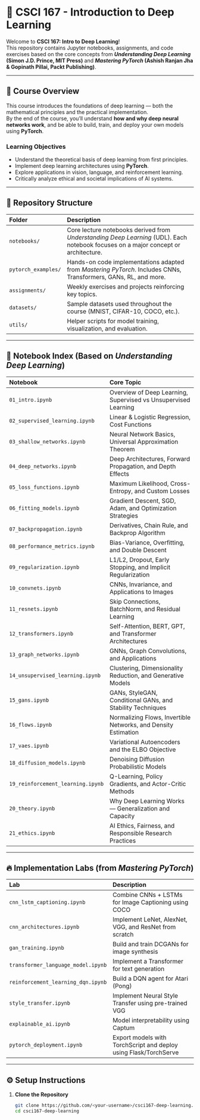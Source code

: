 # 🧠 CSCI 167 - Introduction to Deep Learning

Welcome to **CSCI 167: Intro to Deep Learning**!  
This repository contains Jupyter notebooks, assignments, and code exercises based on the core concepts from **_Understanding Deep Learning_ (Simon J.D. Prince, MIT Press)** and **_Mastering PyTorch_ (Ashish Ranjan Jha & Gopinath Pillai, Packt Publishing)**.

---

## 📘 Course Overview

This course introduces the foundations of deep learning — both the mathematical principles and the practical implementation.  
By the end of the course, you’ll understand **how and why deep neural networks work**, and be able to build, train, and deploy your own models using **PyTorch**.

### Learning Objectives
- Understand the theoretical basis of deep learning from first principles.
- Implement deep learning architectures using **PyTorch**.
- Explore applications in vision, language, and reinforcement learning.
- Critically analyze ethical and societal implications of AI systems.

---

## 🧩 Repository Structure

| Folder | Description |
|:-------|:-------------|
| `notebooks/` | Core lecture notebooks derived from *Understanding Deep Learning* (UDL). Each notebook focuses on a major concept or architecture. |
| `pytorch_examples/` | Hands-on code implementations adapted from *Mastering PyTorch*. Includes CNNs, Transformers, GANs, RL, and more. |
| `assignments/` | Weekly exercises and projects reinforcing key topics. |
| `datasets/` | Sample datasets used throughout the course (MNIST, CIFAR-10, COCO, etc.). |
| `utils/` | Helper scripts for model training, visualization, and evaluation. |

---

## 🧠 Notebook Index (Based on *Understanding Deep Learning*)

| Notebook | Core Topic |
|:----------|:------------|
| `01_intro.ipynb` | Overview of Deep Learning, Supervised vs Unsupervised Learning |
| `02_supervised_learning.ipynb` | Linear & Logistic Regression, Cost Functions |
| `03_shallow_networks.ipynb` | Neural Network Basics, Universal Approximation Theorem |
| `04_deep_networks.ipynb` | Deep Architectures, Forward Propagation, and Depth Effects |
| `05_loss_functions.ipynb` | Maximum Likelihood, Cross-Entropy, and Custom Losses |
| `06_fitting_models.ipynb` | Gradient Descent, SGD, Adam, and Optimization Strategies |
| `07_backpropagation.ipynb` | Derivatives, Chain Rule, and Backprop Algorithm |
| `08_performance_metrics.ipynb` | Bias-Variance, Overfitting, and Double Descent |
| `09_regularization.ipynb` | L1/L2, Dropout, Early Stopping, and Implicit Regularization |
| `10_convnets.ipynb` | CNNs, Invariance, and Applications to Images |
| `11_resnets.ipynb` | Skip Connections, BatchNorm, and Residual Learning |
| `12_transformers.ipynb` | Self-Attention, BERT, GPT, and Transformer Architectures |
| `13_graph_networks.ipynb` | GNNs, Graph Convolutions, and Applications |
| `14_unsupervised_learning.ipynb` | Clustering, Dimensionality Reduction, and Generative Models |
| `15_gans.ipynb` | GANs, StyleGAN, Conditional GANs, and Stability Techniques |
| `16_flows.ipynb` | Normalizing Flows, Invertible Networks, and Density Estimation |
| `17_vaes.ipynb` | Variational Autoencoders and the ELBO Objective |
| `18_diffusion_models.ipynb` | Denoising Diffusion Probabilistic Models |
| `19_reinforcement_learning.ipynb` | Q-Learning, Policy Gradients, and Actor-Critic Methods |
| `20_theory.ipynb` | Why Deep Learning Works — Generalization and Capacity |
| `21_ethics.ipynb` | AI Ethics, Fairness, and Responsible Research Practices |

---

## 🔥 Implementation Labs (from *Mastering PyTorch*)

| Lab | Description |
|:----|:-------------|
| `cnn_lstm_captioning.ipynb` | Combine CNNs + LSTMs for Image Captioning using COCO |
| `cnn_architectures.ipynb` | Implement LeNet, AlexNet, VGG, and ResNet from scratch |
| `gan_training.ipynb` | Build and train DCGANs for image synthesis |
| `transformer_language_model.ipynb` | Implement a Transformer for text generation |
| `reinforcement_learning_dqn.ipynb` | Build a DQN agent for Atari (Pong) |
| `style_transfer.ipynb` | Implement Neural Style Transfer using pre-trained VGG |
| `explainable_ai.ipynb` | Model interpretability using Captum |
| `pytorch_deployment.ipynb` | Export models with TorchScript and deploy using Flask/TorchServe |

---

## ⚙️ Setup Instructions

1. **Clone the Repository**
   ```bash
   git clone https://github.com/<your-username>/csci167-deep-learning.git
   cd csci167-deep-learning
